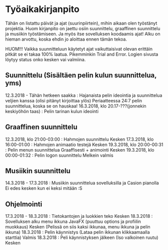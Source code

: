 # Työaikakirjanpito
Tähän on listattu päivät ja ajat (suurinpiirtein), mihin aikaan olen työstänyt projektia.
Huom kirjanpito on jaettu osiin suunnittelu, graaffinen suunnittelu ja musiikin työstämiseen. Ja myös itse sovelluksen koodaamis ajat!
Alku on hieman arvottu, koska ehdin jo aloittaa ennen tämän tekoa.

HUOM!!! Vaikka suunnitteluun käytetyt ajat vaikuttaisivat olevan erittäin pitkät se ei takaa 100% laatua.
Pikemminkin Trial and Error. Logien sivusta löytyy status onko kesken vai valmiina.

## Suunnittelu (Sisältäen pelin kulun suunnittelua, yms)
12.3.2018 - Tähän hetkeen saakka : Hajanaista pelin ideointia ja suunnittelua veljien kanssa (olisi pitänyt kirjoittaa ylös)
Periaatteessa 24:7 pelin suunnittelua, koska se on hauskaa!
16.3.2018, klo 20.17-???(jonnekin keskiyöhön taas) : Pelin tarinan kulun ideointi


## Graaffinen suunnittelu
12.3.2018, klo 21:00-03:00 : Hahmojen suunnittelu                                                 Kesken
17.3.2018, klo 16:00-01:00 : Hahmojen animaatio testejä                                           Kesken
19.3.2018, klo 20:00-00:31 : Pelin menun suunnittelua Graaffisesti + animointi                    Kesken
19.3.2018, klo 00:00-01:32 : Pelin logon suunnittelu                                              Melkein valmis

## Musiikin suunnittelu
14.3.2018 - 17.3.2018 : Musiikin suunnittelua sovelluksilla ja Casion pianolla                    Ei edes kesken kun ei keksi mitään :S

## Ohjelmointi
17.3.2018 - 18.3.2018 : Tietokantojen ja luokkien teko                                            Kesken
18.3.2018 : Sovelluksen alku menu ikkuna JavaFX (puuttuu options ja profiilin muokkaus)           Kesken
(Pelissä on siis kaksi ikkunaa, menu ikkuna ja pelin ikkuna)
18.3.2018 : Pelin käynnistys (Lataa pelin ikkunan klikkaamaalla starttia)                         Valmis
18.3.2018 : Peli käynnistyksen jälkeen (Iso valkoinen ruutu)                                      Kesken
